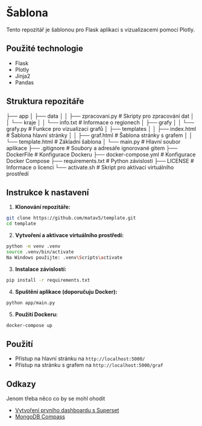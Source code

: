 # Šablona

Tento repozitář je šablonou pro Flask aplikaci s vizualizacemi pomocí Plotly.

## Použité technologie
- Flask
- Plotly
- Jinja2
- Pandas

## Struktura repozitáře

├── app
│ ├── data
│ │ ├── zpracovani.py # Skripty pro zpracování dat
│ │ └── kraje
│ │ └── info.txt # Informace o regionech
│ ├── grafy
│ │ └── grafy.py # Funkce pro vizualizaci grafů
│ ├── templates
│ │ ├── index.html # Šablona hlavní stránky
│ │ ├── graf.html # Šablona stránky s grafem
│ │ └── template.html # Základní šablona
│ └── main.py # Hlavní soubor aplikace
├── .gitignore # Soubory a adresáře ignorované gitem
├── DockerFile # Konfigurace Dockeru
├── docker-compose.yml # Konfigurace Docker Compose
├── requirements.txt # Python závislosti
├── LICENSE # Informace o licenci
└── activate.sh # Skript pro aktivaci virtuálního prostředí



## Instrukce k nastavení

1. **Klonování repozitáře:**
```sh
git clone https://github.com/matav5/template.git
cd template
```
2. **Vytvoření a aktivace virtuálního prostředí:**

```sh
python -m venv .venv
source .venv/bin/activate 
Na Windows použijte: .venv\Scripts\activate
```

3. **Instalace závislostí:**
```sh
pip install -r requirements.txt
```
4. **Spuštění aplikace (doporučuju Docker):**

```sh
python app/main.py
```
5. **Použití Dockeru:**
```sh
docker-compose up
```
## Použití

- Přístup na hlavní stránku na `http://localhost:5000/`
- Přístup na stránku s grafem na `http://localhost:5000/graf`


## Odkazy
Jenom třeba něco co by se mohl ohodit
- [Vytvoření prvního dashboardu s Superset](https://superset.apache.org/docs/using-superset/creating-your-first-dashboard/)
- [MongoDB Compass](https://www.mongodb.com/try/download/compass)